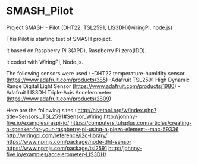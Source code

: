 # SMASH_Pilot
Project SMASH - Pilot (DHT22, TSL2591, LIS3DH)(wiringPi, node.js)

This Pilot is starting test of SMASH project.

it based on Raspberry Pi 3(APD), Raspberry Pi zero(IDD).

it coded with WiringPi, Node.js.

The following sensors were used :
  -DHT22 temperature-humidity sensor (https://www.adafruit.com/products/385)
  -Adafruit TSL2591 High Dynamic Range Digital Light Sensor (https://www.adafruit.com/products/1980)
  -Adafruit LIS3DH Triple-Axis Accelerometer (https://www.adafruit.com/products/2809)

Here are the following sites :
http://hivetool.org/w/index.php?title=Sensors:_TSL2591#Sensor_Wiring
http://johnny-five.io/examples/raspi-io/
https://computers.tutsplus.com/articles/creating-a-speaker-for-your-raspberry-pi-using-a-piezo-element--mac-59336
http://wiringpi.com/reference/i2c-library/
https://www.npmjs.com/package/node-dht-sensor
https://www.npmjs.com/package/tsl2591
http://johnny-five.io/examples/accelerometer-LIS3DH/
